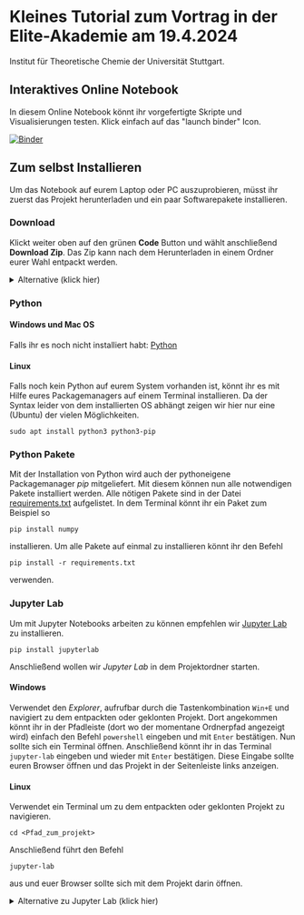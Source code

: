# Kleines Tutorial zum Vortrag in der Elite-Akademie am 19.4.2024
Institut für Theoretische Chemie der Universität Stuttgart.

## Interaktives Online Notebook
In diesem Online Notebook könnt ihr vorgefertigte Skripte und Visualisierungen testen.
Klick einfach auf das "launch binder" Icon.

[![Binder](https://mybinder.org/badge_logo.svg)](https://mybinder.org/v2/gh/KoehnLab/ElitePresentation/HEAD?labpath=tutorial.ipynb)

## Zum selbst Installieren
Um das Notebook auf eurem Laptop oder PC auszuprobieren, müsst ihr zuerst das Projekt herunterladen und ein paar Softwarepakete installieren.

### Download
Klickt weiter oben auf den grünen **Code** Button und wählt anschließend **Download Zip**.
Das Zip kann nach dem Herunterladen in einem Ordner eurer Wahl entpackt werden.
<details>
  <summary>Alternative (klick hier)</summary>
  Falls ihr euch mit Git auskennt, könnt ihr natürlich den <code>git clone</code> Befehl verwenden um den Sourcecode herunterzuladen.
</details>


### Python
#### Windows und Mac OS
Falls ihr es noch nicht installiert habt: [Python](https://www.python.org/downloads/)

#### Linux
Falls noch kein Python auf eurem System vorhanden ist, könnt ihr es mit Hilfe eures Packagemanagers auf einem Terminal installieren.
Da der Syntax leider von dem installierten OS abhängt zeigen wir hier nur eine (Ubuntu) der vielen Möglichkeiten.
```
sudo apt install python3 python3-pip
```

### Python Pakete
Mit der Installation von Python wird auch der pythoneigene Packagemanager *pip* mitgeliefert.
Mit diesem können nun alle notwendigen Pakete installiert werden.
Alle nötigen Pakete sind in der Datei [requirements.txt](requirements.txt) aufgelistet.
In dem Terminal könnt ihr ein Paket zum Beispiel so
```
pip install numpy
```
installieren.
Um alle Pakete auf einmal zu installieren könnt ihr den Befehl
```
pip install -r requirements.txt
```
verwenden.

### Jupyter Lab
Um mit Jupyter Notebooks arbeiten zu können empfehlen wir [Jupyter Lab](https://jupyter.org/install) zu installieren.
```
pip install jupyterlab
```
Anschließend wollen wir *Jupyter Lab* in dem Projektordner starten.

#### Windows
Verwendet den *Explorer*, aufrufbar durch die Tastenkombination `Win+E` und navigiert zu dem entpackten oder geklonten Projekt.
Dort angekommen könnt ihr in der Pfadleiste (dort wo der momentane Ordnerpfad angezeigt wird) einfach den Befehl `powershell` eingeben und mit `Enter` bestätigen. Nun sollte sich ein Terminal öffnen.
Anschließend könnt ihr in das Terminal `jupyter-lab` eingeben und wieder mit `Enter` bestätigen.
Diese Eingabe sollte euren Browser öffnen und das Projekt in der Seitenleiste links anzeigen.

#### Linux
Verwendet ein Terminal um zu dem entpackten oder geklonten Projekt zu navigieren.
```
cd <Pfad_zum_projekt>
```
Anschließend führt den Befehl
```
jupyter-lab
```
aus und euer Browser sollte sich mit dem Projekt darin öffnen.

<details>
<summary>Alternative zu Jupyter Lab (klick hier)</summary>
Alternativ kann das Projekt auch direkt in einem Texteditor aufgerufen, ausgeführt und bearbeitet werden.
Hierfür könnt ihr zum Beispiel <a href="https://code.visualstudio.com/download">VScode</a> verwenden.
</details>
